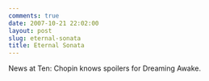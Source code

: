 ```yaml
---
comments: true
date: 2007-10-21 22:02:00
layout: post
slug: eternal-sonata
title: Eternal Sonata
---
```


News at Ten:  Chopin knows spoilers for Dreaming Awake.
